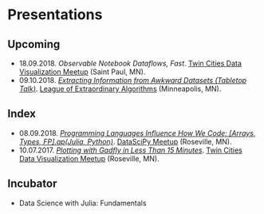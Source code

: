# Presentations
## Upcoming
- 18.09.2018. *Observable Notebook Dataflows, Fast*. [Twin Cities Data Visualization Meetup][tcdv] (Saint Paul, MN).
- 09.10.2018. *[Extracting Information from Awkward Datasets (Tabletop Talk)](https://github.com/jagrafft/presentations/tree/master/extracting_info_awkward_datasets)*. [League of Extraordinary Algorithms][leam] (Minneapolis, MN).

## Index
- 08.09.2018. *[Programming Languages Influence How We Code: \[Arrays, Types, FP\].ap(Julia, Python)](https://github.com/jagrafft/presentations/tree/master/arrays_types_fp_julia_python)*. [DataSciPy Meetup][leam] (Roseville, MN).
- 10.07.2017. *[Plotting with Gadfly in Less Than 15 Minutes](https://github.com/jagrafft/presentations/tree/master/plotting_w_gadfly_lt_15min)*. [Twin Cities Data Visualization Meetup][tcdv] (Roseville, MN).

## Incubator
- Data Science with Julia: Fundamentals

[leam]: https://www.meetup.com/League-of-Extraordinary-Algorithms/
[tcdv]: https://www.meetup.com/Twin-Cities-Visualization-Group/